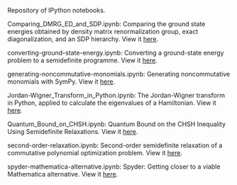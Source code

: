 Repository of IPython notebooks.

Comparing_DMRG_ED_and_SDP.ipynb: Comparing the ground state energies obtained by density matrix renormalization group, exact diagonalization, and an SDP hierarchy. View it [here](http://nbviewer.ipython.org/github/peterwittek/ipython-notebooks/blob/master/Comparing_DMRG_ED_and_SDP.ipynb).

converting-ground-state-energy.ipynb: Converting a ground-state energy problem to a semidefinite programme. View it [here](http://nbviewer.ipython.org/github/peterwittek/ipython-notebooks/blob/master/converting-ground-state-energy.ipynb).

generating-noncommutative-monomials.ipynb: Generating noncommutative monomials with SymPy. View it [here](http://nbviewer.ipython.org/github/peterwittek/ipython-notebooks/blob/master/generating-noncommutative-monomials.ipynb).

Jordan-Wigner_Transform_in_Python.ipynb: The Jordan-Wigner transform in Python, applied to calculate the eigenvalues of a Hamiltonian. View it [here](http://nbviewer.ipython.org/github/peterwittek/ipython-notebooks/blob/master/Jordan-Wigner_Transform_in_Python.ipynb).

Quantum_Bound_on_CHSH.ipynb: Quantum Bound on the CHSH Inequality Using Semidefinite Relaxations. View it [here](http://nbviewer.ipython.org/github/peterwittek/ipython-notebooks/blob/master/Quantum_Bound_on_CHSH.ipynb).

second-order-relaxation.ipynb: Second-order semidefinite relaxation of a commutative polynomial optimization problem. View it [here](http://nbviewer.ipython.org/github/peterwittek/ipython-notebooks/blob/master/second-order-relaxation.ipynb).

spyder-mathematica-alternative.ipynb: Spyder: Getting closer to a viable Mathematica alternative. View it [here](http://nbviewer.ipython.org/github/peterwittek/ipython-notebooks/blob/master/spyder-mathematica-alternative.ipynb).
